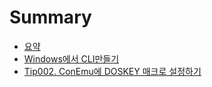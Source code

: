 # Summary

* [요약](c694_c57d.md)
* [Windows에서 CLI만들기](T001_cli.md)
* [Tip002. ConEmu에 DOSKEY 매크로 설정하기](T002_conemu.md)

